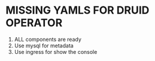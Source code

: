 # MISSING YAMLS FOR DRUID OPERATOR

1. ALL components are ready
2. Use mysql for metadata
3. Use ingress for show the console
